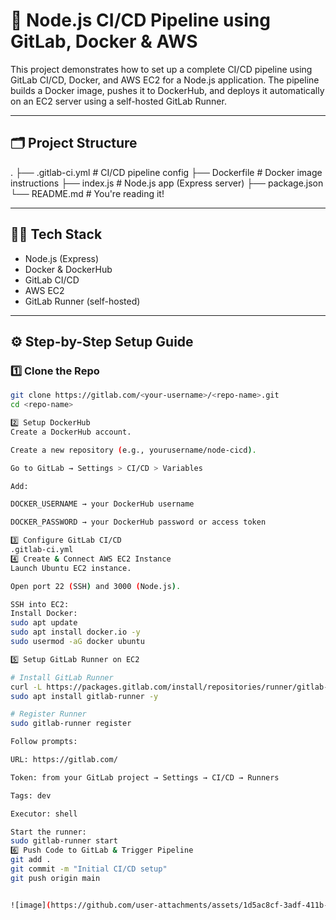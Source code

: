 # 🚀 Node.js CI/CD Pipeline using GitLab, Docker & AWS

This project demonstrates how to set up a complete CI/CD pipeline using GitLab CI/CD, Docker, and AWS EC2 for a Node.js application. The pipeline builds a Docker image, pushes it to DockerHub, and deploys it automatically on an EC2 server using a self-hosted GitLab Runner.

---
## 🗂️ Project Structure
.
├── .gitlab-ci.yml # CI/CD pipeline config
├── Dockerfile # Docker image instructions
├── index.js # Node.js app (Express server)
├── package.json
└── README.md # You're reading it!


---

## 🧑‍💻 Tech Stack

- Node.js (Express)
- Docker & DockerHub
- GitLab CI/CD
- AWS EC2
- GitLab Runner (self-hosted)

---

## ⚙️ Step-by-Step Setup Guide

### 1️⃣ Clone the Repo

```bash
git clone https://gitlab.com/<your-username>/<repo-name>.git
cd <repo-name>

2️⃣ Setup DockerHub
Create a DockerHub account.

Create a new repository (e.g., yourusername/node-cicd).

Go to GitLab → Settings > CI/CD > Variables

Add:

DOCKER_USERNAME → your DockerHub username

DOCKER_PASSWORD → your DockerHub password or access token

3️⃣ Configure GitLab CI/CD
.gitlab-ci.yml
4️⃣ Create & Connect AWS EC2 Instance
Launch Ubuntu EC2 instance.

Open port 22 (SSH) and 3000 (Node.js).

SSH into EC2:
Install Docker:
sudo apt update
sudo apt install docker.io -y
sudo usermod -aG docker ubuntu

5️⃣ Setup GitLab Runner on EC2

# Install GitLab Runner
curl -L https://packages.gitlab.com/install/repositories/runner/gitlab-runner/script.deb.sh | sudo bash
sudo apt install gitlab-runner -y

# Register Runner
sudo gitlab-runner register

Follow prompts:

URL: https://gitlab.com/

Token: from your GitLab project → Settings → CI/CD → Runners

Tags: dev

Executor: shell

Start the runner:
sudo gitlab-runner start
6️⃣ Push Code to GitLab & Trigger Pipeline
git add .
git commit -m "Initial CI/CD setup"
git push origin main


![image](https://github.com/user-attachments/assets/1d5ac8cf-3adf-411b-8186-8873f314a32f)

